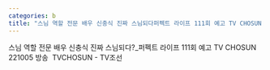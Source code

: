 ```yaml
---
categories: b
title: "스님 역할 전문 배우 신충식 진짜 스님되다퍼펙트 라이프 111회 예고 TV CHOSUN 221005 방송  TVCHOSUN  TV조선"
---
```

스님 역할 전문 배우 신충식 진짜 스님되다?_퍼펙트 라이프 111회 예고 TV CHOSUN 221005 방송&nbsp;&nbsp;TVCHOSUN - TV조선
